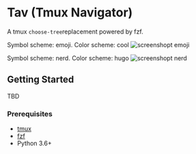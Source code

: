 # Tav (Tmux Navigator)

A tmux `choose-tree`replacement powered by fzf.

Symbol scheme: emoji. Color scheme: cool
![screenshopt emoji](https://github.com/mudox/tav/blob/master/assets/images/emoji.png)

Symbol scheme: nerd. Color scheme: hugo
![screenshopt nerd](https://github.com/mudox/tav/blob/master/assets/images/nerd.png)

## Getting Started

TBD

### Prerequisites

- [tmux](https://github.com/tmux/tmux)
- [fzf](https://github.com/junegunn/fzf)
-  Python 3.6+
